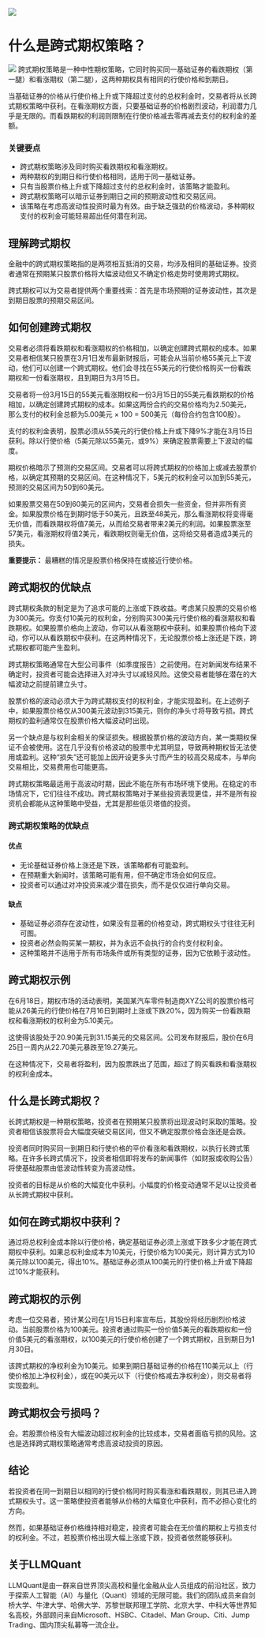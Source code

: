 ![](https://fastly.jsdelivr.net/gh/bucketio/img11@main/2024/10/21/1729466068183-23134fce-3131-4262-b18c-f378d71af4f6.gif)
# 什么是跨式期权策略？
![](https://fastly.jsdelivr.net/gh/bucketio/img9@main/2024/10/20/1729465031968-b3c8959e-1d37-4b8a-91b1-b0b0dfe25143.png)
跨式期权策略是一种中性期权策略，它同时购买同一基础证券的看跌期权（第一腿）和看涨期权（第二腿），这两种期权具有相同的行使价格和到期日。

当基础证券的价格从行使价格上升或下降超过支付的总权利金时，交易者将从长跨式期权策略中获利。在看涨期权方面，只要基础证券的价格剧烈波动，利润潜力几乎是无限的。而看跌期权的利润则限制在行使价格减去零再减去支付的权利金的差额。

### 关键要点

- 跨式期权策略涉及同时购买看跌期权和看涨期权。
- 两种期权的到期日和行使价格相同，适用于同一基础证券。
- 只有当股票价格上升或下降超过支付的总权利金时，该策略才能盈利。
- 跨式期权策略可以暗示证券到期日之间的预期波动性和交易区间。
- 该策略在考虑高波动性投资时最为有效。由于缺乏强劲的价格波动，多种期权支付的权利金可能轻易超出任何潜在利润。

## 理解跨式期权

金融中的跨式期权策略指的是两项相互抵消的交易，均涉及相同的基础证券。投资者通常在预期某只股票价格将大幅波动但又不确定价格走势时使用跨式期权。

跨式期权可以为交易者提供两个重要线索：首先是市场预期的证券波动性，其次是到期日股票的预期交易区间。

## 如何创建跨式期权

交易者必须将看跌期权和看涨期权的价格相加，以确定创建跨式期权的成本。如果交易者相信某只股票在3月1日发布最新财报后，可能会从当前价格55美元上下波动，他们可以创建一个跨式期权。他们会寻找在55美元的行使价格购买一份看跌期权和一份看涨期权，且到期日为3月15日。

交易者将一份3月15日的55美元看涨期权和一份3月15日的55美元看跌期权的价格相加，以确定创建跨式期权的成本。如果这两份合约的交易价格均为2.50美元，那么支付的权利金总额为5.00美元 × 100 = 500美元（每份合约包含100股）。

支付的权利金表明，股票必须从55美元的行使价格上升或下降9%才能在3月15日获利。除以行使价格（5美元除以55美元，或9%）来确定股票需要上下波动的幅度。

期权价格暗示了预测的交易区间。交易者可以将跨式期权的价格加上或减去股票价格，以确定其预期的交易区间。在这种情况下，5美元的权利金可以加到55美元，预测的交易区间为50到60美元。

如果股票交易在50到60美元的区间内，交易者会损失一些资金，但并非所有资金。如果股票价格在到期时低于50美元，且跌至48美元，那么看涨期权将变得毫无价值，而看跌期权将值7美元，从而给交易者带来2美元的利润。如果股票涨至57美元，看涨期权将值2美元，看跌期权则毫无价值，这将给交易者造成3美元的损失。

**重要提示：** 最糟糕的情况是股票价格保持在或接近行使价格。

## 跨式期权的优缺点

跨式期权条款的制定是为了追求可能的上涨或下跌收益。考虑某只股票的交易价格为300美元。你支付10美元的权利金，分别购买300美元行使价格的看涨期权和看跌期权。如果股票价格向上波动，你可以从看涨期权中获利。如果股票价格向下波动，你可以从看跌期权中获利。在这两种情况下，无论股票价格上涨还是下跌，跨式期权都可能产生盈利。

跨式期权策略通常在大型公司事件（如季度报告）之前使用。在对新闻发布结果不确定时，投资者可能会选择进入对冲头寸以减轻风险。这使交易者能够在潜在的大幅波动之前提前建立头寸。

股票价格的波动必须大于为跨式期权支付的权利金，才能实现盈利。在上述例子中，如果股票价格仅从300美元波动到315美元，则你的净头寸将导致亏损。跨式期权的盈利通常仅在股票价格大幅波动时出现。

另一个缺点是与权利金相关的保证损失。根据股票价格的波动方向，某一类期权保证不会被使用。这在几乎没有价格波动的股票中尤其明显，导致两种期权皆无法使用或盈利。这种“损失”还可能加上因开设更多头寸而产生的较高交易成本，与单向交易相比，交易费用也可能更高。

跨式期权策略最适用于高波动时期，因此不能在所有市场环境下使用。在稳定的市场情况下，它们往往不成功。跨式期权策略对于某些投资表现更佳，并不是所有投资机会都能从这种策略中受益，尤其是那些低贝塔值的投资。

### 跨式期权策略的优缺点

#### 优点

- 无论基础证券价格上涨还是下跌，该策略都有可能盈利。
- 在预期重大新闻时，该策略可能有用，但不确定市场会如何反应。
- 投资者可以通过对冲投资来减少潜在损失，而不是仅仅进行单向交易。

#### 缺点

- 基础证券必须存在波动性，如果没有显著的价格变动，跨式期权头寸往往无利可图。
- 投资者必然会购买某一期权，并为永远不会执行的合约支付权利金。
- 这种策略并不适用于所有市场条件或所有类型的证券，因为它依赖于波动性。

## 跨式期权示例

在6月18日，期权市场的活动表明，美国某汽车零件制造商XYZ公司的股票价格可能从26美元的行使价格在7月16日到期时上涨或下跌20%，因为购买一份看跌期权和看涨期权的权利金为5.10美元。

这使得该股处于20.90美元到31.15美元的交易区间。公司发布财报后，股价在6月25日一周内从22.70美元暴跌至19.27美元。

在这种情况下，交易者将盈利，因为股票跌出了范围，超过了购买看跌和看涨期权的权利金成本。

## 什么是长跨式期权？

长跨式期权是一种期权策略，投资者在预期某只股票将出现波动时采取的策略。投资者相信该股票将会大幅度突破交易区间，但又不确定股票价格会涨还是会跌。

投资者同时购买同一到期日和行使价格的平价看涨和看跌期权，以执行长跨式策略。在许多长跨式情况下，投资者相信即将发布的新闻事件（如财报或收购公告）将使基础股票由低波动性转变为高波动性。

投资者的目标是从价格的大幅变化中获利。小幅度的价格变动通常不足以让投资者从长跨式期权中获利。

## 如何在跨式期权中获利？

通过将总权利金成本除以行使价格，确定基础证券必须上涨或下跌多少才能在跨式期权中获利。如果总权利金成本为10美元，行使价格为100美元，则计算方式为10美元除以100美元，得出10%。基础证券必须从100美元的行使价格上升或下降超过10%才能获利。

## 跨式期权的示例

考虑一位交易者，预计某公司在1月15日利率宣布后，其股份将经历剧烈价格波动。当前股票价格为100美元。投资者通过购买一份价值5美元的看跌期权和一份价值5美元的看涨期权，以100美元的行使价格创建了一个跨式期权，且到期日为1月30日。

该跨式期权的净权利金为10美元。如果到期日基础证券的价格在110美元以上（行使价格加上净权利金），或在90美元以下（行使价格减去净权利金），则交易者将实现盈利。

## 跨式期权会亏损吗？

会。若股票价格没有大幅波动超过权利金的比较成本，交易者面临亏损的风险。这也是选择跨式期权策略通常考虑高波动投资的原因。

## 结论

若投资者在同一到期日以相同的行使价格同时购买看涨和看跌期权，则其已进入跨式期权头寸。这一策略使投资者能够从价格的大幅变化中获利，而不必担心变化的方向。

然而，如果基础证券价格维持相对稳定，投资者可能会在无价值的期权上亏损支付的权利金。不过，若股票价格出现大幅上涨或下跌，投资者依然能够获利。
## 关于LLMQuant

LLMQuant是由一群来自世界顶尖高校和量化金融从业人员组成的前沿社区，致力于探索人工智能（AI）与量化（Quant）领域的无限可能。我们的团队成员来自剑桥大学、牛津大学、哈佛大学、苏黎世联邦理工学院、北京大学、中科大等世界知名高校，外部顾问来自Microsoft、HSBC、Citadel、Man Group、Citi、Jump Trading、国内顶尖私募等一流企业。